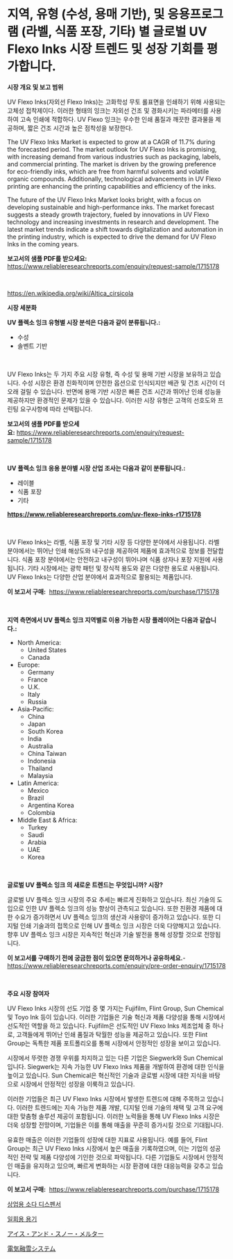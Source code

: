 <p><h1>지역, 유형 (수성, 용매 기반), 및 응용프로그램 (라벨, 식품 포장, 기타) 별 글로벌 UV Flexo Inks 시장 트렌드 및 성장 기회를 평가합니다.</h1></p><p><strong>시장 개요 및 보고 범위</strong></p>
<p><p>UV Flexo Inks(자외선 Flexo Inks)는 고화학성 무토 롤표면을 인쇄하기 위해 사용되는 고체성 접착제이다. 이러한 형태의 잉크는 자외선 건조 및 경화시키는 파라메터를 사용하여 고속 인쇄에 적합하다. UV Flexo 잉크는 우수한 인쇄 품질과 깨끗한 결과물을 제공하며, 짧은 건조 시간과 높은 점착성을 보장한다.</p><p>The UV Flexo Inks Market is expected to grow at a CAGR of 11.7% during the forecasted period. The market outlook for UV Flexo Inks is promising, with increasing demand from various industries such as packaging, labels, and commercial printing. The market is driven by the growing preference for eco-friendly inks, which are free from harmful solvents and volatile organic compounds. Additionally, technological advancements in UV Flexo printing are enhancing the printing capabilities and efficiency of the inks.</p><p>The future of the UV Flexo Inks Market looks bright, with a focus on developing sustainable and high-performance inks. The market forecast suggests a steady growth trajectory, fueled by innovations in UV Flexo technology and increasing investments in research and development. The latest market trends indicate a shift towards digitalization and automation in the printing industry, which is expected to drive the demand for UV Flexo Inks in the coming years.</p></p>
<p><strong>보고서의 샘플 PDF를 받으세요:</strong> <a href="https://www.reliableresearchreports.com/enquiry/request-sample/1715178">https://www.reliableresearchreports.com/enquiry/request-sample/1715178</a></p>
<p>&nbsp;</p>
<p><a href="https://en.wikipedia.org/wiki/Altica_cirsicola">https://en.wikipedia.org/wiki/Altica_cirsicola</a></p>
<p><strong>시장 세분화</strong></p>
<p><strong>UV 플렉소 잉크 유형별 시장 분석은 다음과 같이 분류됩니다.:</strong></p>
<p><ul><li>수성</li><li>솔벤트 기반</li></ul></p>
<p>&nbsp;</p>
<p><p>UV Flexo Inks는 두 가지 주요 시장 유형, 즉 수성 및 용매 기반 시장을 보유하고 있습니다. 수성 시장은 환경 친화적이며 안전한 옵션으로 인식되지만 배관 및 건조 시간이 더 오래 걸릴 수 있습니다. 반면에 용매 기반 시장은 빠른 건조 시간과 뛰어난 인쇄 성능을 제공하지만 환경적인 문제가 있을 수 있습니다. 이러한 시장 유형은 고객의 선호도와 프린팅 요구사항에 따라 선택됩니다.</p></p>
<p><strong>보고서의 샘플 PDF를 받으세요:</strong>&nbsp;<a href="https://www.reliableresearchreports.com/enquiry/request-sample/1715178">https://www.reliableresearchreports.com/enquiry/request-sample/1715178</a></p>
<p>&nbsp;</p>
<p><strong> UV 플렉소 잉크 응용 분야별 시장 산업 조사는 다음과 같이 분류됩니다.:</strong></p>
<p><ul><li>레이블</li><li>식품 포장</li><li>기타</li></ul></p>
<p><strong><a href="https://www.reliableresearchreports.com/uv-flexo-inks-r1715178">https://www.reliableresearchreports.com/uv-flexo-inks-r1715178</a></strong></p>
<p>&nbsp;</p>
<p><p>UV Flexo Inks는 라벨, 식품 포장 및 기타 시장 등 다양한 분야에서 사용됩니다. 라벨 분야에서는 뛰어난 인쇄 해상도와 내구성을 제공하여 제품에 효과적으로 정보를 전달합니다. 식품 포장 분야에서는 안전하고 내구성이 뛰어나며 식품 상자나 포장 지원에 사용됩니다. 기타 시장에서는 광학 패턴 및 장식적 용도와 같은 다양한 용도로 사용됩니다. UV Flexo Inks는 다양한 산업 분야에서 효과적으로 활용되는 제품입니다.</p></p>
<p><strong>이 보고서 구매:</strong>&nbsp; <a href="https://www.reliableresearchreports.com/purchase/1715178">https://www.reliableresearchreports.com/purchase/1715178</a></p>
<p>&nbsp;</p>
<p><strong>지역 측면에서 UV 플렉소 잉크 지역별로 이용 가능한 시장 플레이어는 다음과 같습니다.:</strong></p>
<p><ul>
    <li>
        North America:
        <ul>
            <li>United States</li>
            <li>Canada</li>
        </ul>
    </li>
    <li>
        Europe:
        <ul>
            <li>Germany</li>
            <li>France</li>
            <li>U.K.</li>
            <li>Italy</li>
            <li>Russia</li>
        </ul>
    </li>
    <li>
        Asia-Pacific:
        <ul>
            <li>China</li>
            <li>Japan</li>
            <li>South Korea</li>
            <li>India</li>
            <li>Australia</li>
            <li>China Taiwan</li>
            <li>Indonesia</li>
            <li>Thailand</li>
            <li>Malaysia</li>
        </ul>
    </li>
    <li>
        Latin America:
        <ul>
            <li>Mexico</li>
            <li>Brazil</li>
            <li>Argentina Korea</li>
            <li>Colombia</li>
        </ul>
    </li>
    <li>
        Middle East & Africa:
        <ul>
            <li>Turkey</li>
            <li>Saudi</li>
            <li>Arabia</li>
            <li>UAE</li>
            <li>Korea</li>
        </ul>
    </li>
    </ul></p>
<p>&nbsp;</p>
<p><strong>글로벌 UV 플렉소 잉크 의 새로운 트렌드는 무엇입니까? 시장?</strong></p>
<p><p>글로벌 UV 플렉소 잉크 시장의 주요 추세는 빠르게 진화하고 있습니다. 최신 기술의 도입으로 인한 UV 플렉소 잉크의 성능 향상이 관측되고 있습니다. 또한 친환경 제품에 대한 수요가 증가하면서 UV 플렉소 잉크의 생산과 사용량이 증가하고 있습니다. 또한 디지털 인쇄 기술과의 접목으로 인해 UV 플렉소 잉크 시장은 더욱 다양해지고 있습니다. 향후 UV 플렉소 잉크 시장은 지속적인 혁신과 기술 발전을 통해 성장할 것으로 전망됩니다.</p></p>
<p><strong>이 보고서를 구매하기 전에 궁금한 점이 있으면 문의하거나 공유하세요.</strong>- <a href="https://www.reliableresearchreports.com/enquiry/pre-order-enquiry/1715178">https://www.reliableresearchreports.com/enquiry/pre-order-enquiry/1715178</a></p>
<p>&nbsp;</p>
<p><strong>주요 시장 참여자</strong></p>
<p><p>UV Flexo Inks 시장의 선도 기업 중 몇 가지는 Fujifilm, Flint Group, Sun Chemical 및 Toyo Ink 등이 있습니다. 이러한 기업들은 기술 혁신과 제품 다양성을 통해 시장에서 선도적인 역할을 하고 있습니다. Fujifilm은 선도적인 UV Flexo Inks 제조업체 중 하나로, 고객들에게 뛰어난 인쇄 품질과 탁월한 성능을 제공하고 있습니다. 또한 Flint Group는 독특한 제품 포트폴리오를 통해 시장에서 안정적인 성장을 보이고 있습니다. </p><p>시장에서 뚜렷한 경쟁 우위를 차지하고 있는 다른 기업은 Siegwerk와 Sun Chemical입니다. Siegwerk는 지속 가능한 UV Flexo Inks 제품을 개발하여 환경에 대한 인식을 높이고 있습니다. Sun Chemical은 혁신적인 기술과 글로벌 시장에 대한 지식을 바탕으로 시장에서 안정적인 성장을 이룩하고 있습니다.</p><p>이러한 기업들은 최근 UV Flexo Inks 시장에서 발생한 트렌드에 대해 주목하고 있습니다. 이러한 트렌드에는 지속 가능한 제품 개발, 디지털 인쇄 기술의 채택 및 고객 요구에 대한 맞춤형 솔루션 제공이 포함됩니다. 이러한 노력들을 통해 UV Flexo Inks 시장은 더욱 성장할 전망이며, 기업들은 이를 통해 매출을 꾸준히 증가시킬 것으로 기대됩니다. </p><p>유효한 매출은 이러한 기업들의 성장에 대한 지표로 사용됩니다. 예를 들어, Flint Group는 최근 UV Flexo Inks 시장에서 높은 매출을 기록하였으며, 이는 기업의 성공적인 전략 및 제품 다양성에 기인한 것으로 파악됩니다. 다른 기업들도 시장에서 안정적인 매출을 유지하고 있으며, 빠르게 변화하는 시장 환경에 대한 대응능력을 갖추고 있습니다.</p></p>
<p><strong>이 보고서 구매:</strong>&nbsp;&nbsp;<a href="https://www.reliableresearchreports.com/purchase/1715178">https://www.reliableresearchreports.com/purchase/1715178</a></p>
<p><p><a href="https://github.com/rustymarie2024/Market-Research-Report-List-2/blob/main/426394033663.md">상업용 소다 디스펜서</a></p><p><a href="https://github.com/jimahmed0511/Market-Research-Report-List-2/blob/main/779113833665.md">일회용 용기</a></p><p><a href="https://github.com/RandallRunte2023/Market-Research-Report-List-2/blob/main/662390126321.md">アイス・アンド・スノー・メルター</a></p><p><a href="https://github.com/TerrellConn/Market-Research-Report-List-2/blob/main/748213126320.md">電気融雪システム</a></p></p>